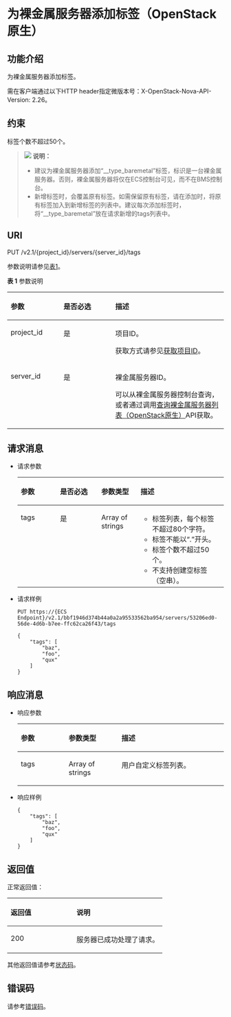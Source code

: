 # 为裸金属服务器添加标签（OpenStack原生）<a name="ZH-CN_TOPIC_0060410927"></a>

## 功能介绍<a name="section59539732104217"></a>

为裸金属服务器添加标签。

需在客户端通过以下HTTP header指定微版本号：X-OpenStack-Nova-API-Version: 2.26。

## 约束<a name="section12956040151655"></a>

标签个数不超过50个。

>![](public_sys-resources/icon-note.gif) **说明：** 
>-   建议为裸金属服务器添加“\_\_type\_baremetal”标签，标识是一台裸金属服务器。否则，裸金属服务器将仅在ECS控制台可见，而不在BMS控制台。
>-   新增标签时，会覆盖原有标签。如需保留原有标签，请在添加时，将原有标签加入到新增标签的列表中。建议每次添加标签时，将“\_\_type\_baremetal”放在请求新增的tags列表中。

## URI<a name="section52138884104217"></a>

PUT /v2.1/\{project\_id\}/servers/\{server\_id\}/tags

参数说明请参见[表1](#table7714219185912)。

**表 1**  参数说明

<a name="table7714219185912"></a>
<table><thead align="left"><tr id="row1271511905917"><th class="cellrowborder" valign="top" width="24.392439243924393%" id="mcps1.2.4.1.1"><p id="p17653616104217"><a name="p17653616104217"></a><a name="p17653616104217"></a>参数</p>
</th>
<th class="cellrowborder" valign="top" width="23.932393239323936%" id="mcps1.2.4.1.2"><p id="p20656767104217"><a name="p20656767104217"></a><a name="p20656767104217"></a>是否必选</p>
</th>
<th class="cellrowborder" valign="top" width="51.67516751675167%" id="mcps1.2.4.1.3"><p id="p62585419104217"><a name="p62585419104217"></a><a name="p62585419104217"></a>描述</p>
</th>
</tr>
</thead>
<tbody><tr id="row12715101918599"><td class="cellrowborder" valign="top" width="24.392439243924393%" headers="mcps1.2.4.1.1 "><p id="p50904119104217"><a name="p50904119104217"></a><a name="p50904119104217"></a>project_id</p>
</td>
<td class="cellrowborder" valign="top" width="23.932393239323936%" headers="mcps1.2.4.1.2 "><p id="p29593000104217"><a name="p29593000104217"></a><a name="p29593000104217"></a>是</p>
</td>
<td class="cellrowborder" valign="top" width="51.67516751675167%" headers="mcps1.2.4.1.3 "><p id="p48222838104217"><a name="p48222838104217"></a><a name="p48222838104217"></a>项目ID。</p>
<p id="p652825144113"><a name="p652825144113"></a><a name="p652825144113"></a>获取方式请参见<a href="获取项目ID.md">获取项目ID</a>。</p>
</td>
</tr>
<tr id="row107151219135910"><td class="cellrowborder" valign="top" width="24.392439243924393%" headers="mcps1.2.4.1.1 "><p id="p56513487104217"><a name="p56513487104217"></a><a name="p56513487104217"></a>server_id</p>
</td>
<td class="cellrowborder" valign="top" width="23.932393239323936%" headers="mcps1.2.4.1.2 "><p id="p14189698104217"><a name="p14189698104217"></a><a name="p14189698104217"></a>是</p>
</td>
<td class="cellrowborder" valign="top" width="51.67516751675167%" headers="mcps1.2.4.1.3 "><p id="p8514927104217"><a name="p8514927104217"></a><a name="p8514927104217"></a><span id="text75201646104311"><a name="text75201646104311"></a><a name="text75201646104311"></a>裸金属服务器</span><span id="text5520134614311"><a name="text5520134614311"></a><a name="text5520134614311"></a></span>ID。</p>
<p id="p29791113277"><a name="p29791113277"></a><a name="p29791113277"></a>可以从<span id="zh-cn_topic_0113746489_text013014803615"><a name="zh-cn_topic_0113746489_text013014803615"></a><a name="zh-cn_topic_0113746489_text013014803615"></a>裸金属服务器</span><span id="zh-cn_topic_0113746489_text10131448133612"><a name="zh-cn_topic_0113746489_text10131448133612"></a><a name="zh-cn_topic_0113746489_text10131448133612"></a></span>控制台查询，或者通过调用<a href="查询裸金属服务器列表（OpenStack原生）.md">查询裸金属服务器列表（OpenStack原生）</a>API获取。</p>
</td>
</tr>
</tbody>
</table>

## 请求消息<a name="section18620476104217"></a>

-   请求参数

    <a name="table40018745105534"></a>
    <table><thead align="left"><tr id="row48164488105534"><th class="cellrowborder" valign="top" width="19%" id="mcps1.1.5.1.1"><p id="p19987085"><a name="p19987085"></a><a name="p19987085"></a>参数</p>
    </th>
    <th class="cellrowborder" valign="top" width="20%" id="mcps1.1.5.1.2"><p id="p1275716381498"><a name="p1275716381498"></a><a name="p1275716381498"></a>是否必选</p>
    </th>
    <th class="cellrowborder" valign="top" width="19%" id="mcps1.1.5.1.3"><p id="p4546697"><a name="p4546697"></a><a name="p4546697"></a>参数类型</p>
    </th>
    <th class="cellrowborder" valign="top" width="42%" id="mcps1.1.5.1.4"><p id="p32738149"><a name="p32738149"></a><a name="p32738149"></a>描述</p>
    </th>
    </tr>
    </thead>
    <tbody><tr id="row6972410105534"><td class="cellrowborder" valign="top" width="19%" headers="mcps1.1.5.1.1 "><p id="p27894300105534"><a name="p27894300105534"></a><a name="p27894300105534"></a>tags</p>
    </td>
    <td class="cellrowborder" valign="top" width="20%" headers="mcps1.1.5.1.2 "><p id="p9756153811911"><a name="p9756153811911"></a><a name="p9756153811911"></a>是</p>
    </td>
    <td class="cellrowborder" valign="top" width="19%" headers="mcps1.1.5.1.3 "><p id="p8634695105534"><a name="p8634695105534"></a><a name="p8634695105534"></a>Array of strings</p>
    </td>
    <td class="cellrowborder" valign="top" width="42%" headers="mcps1.1.5.1.4 "><a name="ul1785812112408"></a><a name="ul1785812112408"></a><ul id="ul1785812112408"><li>标签列表，每个标签不超过80个字符。</li><li>标签不能以“.”开头。</li><li>标签个数不超过50个。</li><li>不支持创建空标签（空串）。</li></ul>
    </td>
    </tr>
    </tbody>
    </table>

-   请求样例

    ```
    PUT https://{ECS Endpoint}/v2.1/bbf1946d374b44a0a2a95533562ba954/servers/53206ed0-56de-4d6b-b7ee-ffc62ca26f43/tags
    ```

    ```
    {
        "tags": [
            "baz",
            "foo",
            "qux"
        ]
    }
    ```


## 响应消息<a name="section6196486814321"></a>

-   响应参数

    <a name="table600597414321"></a>
    <table><thead align="left"><tr id="row5646441114321"><th class="cellrowborder" valign="top" width="23.169999999999998%" id="mcps1.1.4.1.1"><p id="p2639349142614"><a name="p2639349142614"></a><a name="p2639349142614"></a>参数</p>
    </th>
    <th class="cellrowborder" valign="top" width="25.61%" id="mcps1.1.4.1.2"><p id="p13639114902610"><a name="p13639114902610"></a><a name="p13639114902610"></a>参数类型</p>
    </th>
    <th class="cellrowborder" valign="top" width="51.22%" id="mcps1.1.4.1.3"><p id="p1864164972614"><a name="p1864164972614"></a><a name="p1864164972614"></a>描述</p>
    </th>
    </tr>
    </thead>
    <tbody><tr id="row4038057614321"><td class="cellrowborder" valign="top" width="23.169999999999998%" headers="mcps1.1.4.1.1 "><p id="p4960123314321"><a name="p4960123314321"></a><a name="p4960123314321"></a>tags</p>
    </td>
    <td class="cellrowborder" valign="top" width="25.61%" headers="mcps1.1.4.1.2 "><p id="p5827693814321"><a name="p5827693814321"></a><a name="p5827693814321"></a>Array of strings</p>
    </td>
    <td class="cellrowborder" valign="top" width="51.22%" headers="mcps1.1.4.1.3 "><p id="p2281157214321"><a name="p2281157214321"></a><a name="p2281157214321"></a>用户自定义标签列表。</p>
    </td>
    </tr>
    </tbody>
    </table>


-   响应样例

    ```
    {
        "tags": [
            "baz",
            "foo",
            "qux"
        ]
    }
    ```


## 返回值<a name="section7610951"></a>

正常返回值：

<a name="zh-cn_topic_0106040941_table753804619176"></a>
<table><thead align="left"><tr id="zh-cn_topic_0106040941_row10735134615172"><th class="cellrowborder" valign="top" width="42.42%" id="mcps1.1.3.1.1"><p id="zh-cn_topic_0106040941_p19735204616177"><a name="zh-cn_topic_0106040941_p19735204616177"></a><a name="zh-cn_topic_0106040941_p19735204616177"></a>返回值</p>
</th>
<th class="cellrowborder" valign="top" width="57.58%" id="mcps1.1.3.1.2"><p id="zh-cn_topic_0106040941_p207355465176"><a name="zh-cn_topic_0106040941_p207355465176"></a><a name="zh-cn_topic_0106040941_p207355465176"></a>说明</p>
</th>
</tr>
</thead>
<tbody><tr id="zh-cn_topic_0106040941_row1473514621713"><td class="cellrowborder" valign="top" width="42.42%" headers="mcps1.1.3.1.1 "><p id="zh-cn_topic_0106040941_p13735144611178"><a name="zh-cn_topic_0106040941_p13735144611178"></a><a name="zh-cn_topic_0106040941_p13735144611178"></a>200</p>
</td>
<td class="cellrowborder" valign="top" width="57.58%" headers="mcps1.1.3.1.2 "><p id="zh-cn_topic_0106040941_p207351246161711"><a name="zh-cn_topic_0106040941_p207351246161711"></a><a name="zh-cn_topic_0106040941_p207351246161711"></a>服务器已成功处理了请求。</p>
</td>
</tr>
</tbody>
</table>

其他返回值请参考[状态码](状态码.md)。

## 错误码<a name="section14752650154917"></a>

请参考[错误码](错误码.md)。

